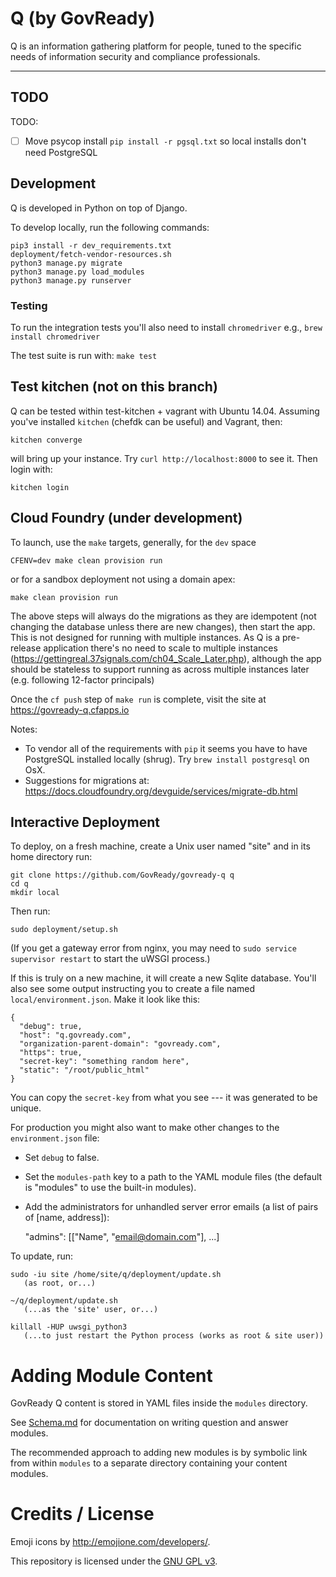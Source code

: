 # Q (by GovReady)

Q is an information gathering platform for people, tuned to the specific needs of information security and compliance professionals.

---

## TODO
TODO:
- [ ] Move psycop install `pip install -r pgsql.txt` so local installs don't need PostgreSQL

## Development

Q is developed in Python on top of Django.

To develop locally, run the following commands:

	pip3 install -r dev_requirements.txt
	deployment/fetch-vendor-resources.sh
	python3 manage.py migrate
	python3 manage.py load_modules
	python3 manage.py runserver

### Testing

To run the integration tests you'll also need to install `chromedriver` e.g., `brew install chromedriver`

The test suite is run with: `make test`

## Test kitchen (not on this branch)

Q can be tested within test-kitchen + vagrant with Ubuntu 14.04. Assuming you've installed `kitchen` (chefdk can be useful) and Vagrant, then:

```
kitchen converge
```

will bring up your instance.  Try `curl http://localhost:8000` to see it. Then login with:

```
kitchen login
```


## Cloud Foundry (under development)

To launch, use the `make` targets, generally, for the `dev` space

```
CFENV=dev make clean provision run
```

or for a sandbox deployment not using a domain apex:

```
make clean provision run
```

The above steps will always do the migrations as they are idempotent (not changing the database unless there are new changes), then start the app. This is not designed for running with multiple instances. As Q is a pre-release application there's no need to scale to multiple instances (https://gettingreal.37signals.com/ch04_Scale_Later.php), although the app should be stateless to support running as across multiple instances later (e.g. following 12-factor principals)

Once the `cf push` step of `make run` is complete, visit the site at https://govready-q.cfapps.io

Notes:
* To vendor all of the requirements with `pip` it seems you have to have PostgreSQL installed locally (shrug). Try `brew install postgresql` on OsX.
* Suggestions for migrations at: https://docs.cloudfoundry.org/devguide/services/migrate-db.html


## Interactive Deployment

To deploy, on a fresh machine, create a Unix user named "site" and in its home directory run:

	git clone https://github.com/GovReady/govready-q q
	cd q
	mkdir local

Then run:

	sudo deployment/setup.sh

(If you get a gateway error from nginx, you may need to `sudo service supervisor restart` to start the uWSGI process.)

If this is truly on a new machine, it will create a new Sqlite database. You'll also see some output instructing you to create a file named `local/environment.json`. Make it look like this:

	{
	  "debug": true,
	  "host": "q.govready.com",
	  "organization-parent-domain": "govready.com",
	  "https": true,
	  "secret-key": "something random here",
	  "static": "/root/public_html"
	}

You can copy the `secret-key` from what you see --- it was generated to be unique.

For production you might also want to make other changes to the `environment.json` file:

* Set `debug` to false.
* Set the `modules-path` key to a path to the YAML module files (the default is "modules" to use the built-in modules).
* Add the administrators for unhandled server error emails (a list of pairs of [name, address]):

	"admins": [["Name", "email@domain.com"], ...]

To update, run:

	sudo -iu site /home/site/q/deployment/update.sh
	   (as root, or...)

	~/q/deployment/update.sh
	   (...as the 'site' user, or...)

	killall -HUP uwsgi_python3
	   (...to just restart the Python process (works as root & site user))

# Adding Module Content

GovReady Q content is stored in YAML files inside the `modules` directory. 

See [Schema.md](Schema.md) for documentation on writing question and answer modules.

The recommended approach to adding new modules is by symbolic link from within `modules` to a separate directory containing your content modules.

# Credits / License

Emoji icons by http://emojione.com/developers/.

This repository is licensed under the [GNU GPL v3](LICENSE.md).
